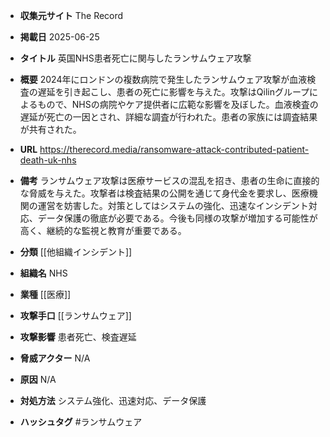 - **収集元サイト**
The Record

- **掲載日**
2025-06-25

- **タイトル**
英国NHS患者死亡に関与したランサムウェア攻撃

- **概要**
2024年にロンドンの複数病院で発生したランサムウェア攻撃が血液検査の遅延を引き起こし、患者の死亡に影響を与えた。攻撃はQilinグループによるもので、NHSの病院やケア提供者に広範な影響を及ぼした。血液検査の遅延が死亡の一因とされ、詳細な調査が行われた。患者の家族には調査結果が共有された。

- **URL**
https://therecord.media/ransomware-attack-contributed-patient-death-uk-nhs

- **備考**
ランサムウェア攻撃は医療サービスの混乱を招き、患者の生命に直接的な脅威を与えた。攻撃者は検査結果の公開を通じて身代金を要求し、医療機関の運営を妨害した。対策としてはシステムの強化、迅速なインシデント対応、データ保護の徹底が必要である。今後も同様の攻撃が増加する可能性が高く、継続的な監視と教育が重要である。

- **分類**
[[他組織インシデント]]

- **組織名**
NHS

- **業種**
[[医療]]

- **攻撃手口**
[[ランサムウェア]]

- **攻撃影響**
患者死亡、検査遅延

- **脅威アクター**
N/A

- **原因**
N/A

- **対処方法**
システム強化、迅速対応、データ保護

- **ハッシュタグ**
#ランサムウェア
